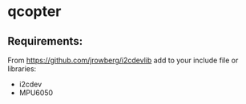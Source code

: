 qcopter
=======

Requirements:
-------------

From https://github.com/jrowberg/i2cdevlib
add to your include file or libraries:
 * i2cdev
 * MPU6050
